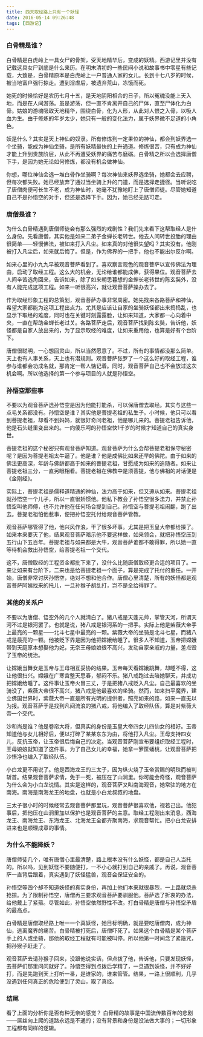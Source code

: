 ```yaml
---
title: 西天取经路上只有一个妖怪
date: 2016-05-14 09:26:48
tags: [西游记]
---
```

### 白骨精是谁？

白骨精是白虎岭上一具女尸的骨架，受天地精华后，变成的妖精。西游记里并没有记载这具女尸到底是什么来历。在明末清初的一些民间小说和故事书中零星有些记载，大致是，白骨精原本是白虎岭上一户普通人家的女儿。长到十七八岁的时候，被当地富户强行掠走。遭到淫虐后，被遗弃荒山，冻饿而死。

她死的时候恰好是农历七月十五，是天地阴阳相合的日子，所以冤魂没能上天入地，而是在人间游荡。虽是游荡，但一直不肯离开自己的尸体，直至尸体化为白骨。姑娘的游魂吸取天地精华，围绕白骨，化为人形，从此对人恨之入骨，以吸人血为生。由于修炼的年岁太少，她只有一般的变化法力，属于妖界微不足道的小角色。

妖是什么？其实是天上神仙的奴隶。所有修炼到一定果位的神仙，都会到妖界选一个坐骑，能成为神仙坐骑，是所有妖精最快的上升通道。修炼很苦，只有成为神仙才能上升到贵族阶层，从此不再遭受妖界的痛苦与磨砺。白骨精之所以会选择唐僧下手，是因为她无论如何修炼，都没有机会做神仙。

你想，哪位神仙会选一堆白骨作坐骑啊？每次神仙来妖界选坐骑，她都会去应聘，但每次都失败。她已经放弃了通过当坐骑上升的门道，而是选择走捷径。当听说吃了唐僧肉便可长生不老，成为神仙时，她毫不犹豫地盯上了唐僧师徒。尽管她知道自己不是孙悟空的对手，但还是选择下手。因为，她已经无路可走。

### 唐僧是谁？

为什么白骨精遇到唐僧师徒会有那么强烈的戏剧性？我们先来看下这帮取经人是什么身份。先看唐僧，其实他是如来二弟子金蝉长老转世。他去人间转世投胎的理由很简单——轻慢佛法，被如来打入凡尘。如来真的对他很失望吗？其实没有。他刚被打入凡尘后，如来就后悔了。但是，作为佛界的一把手，他也不能出尔反尔啊。

如来心里的小九九早被观音菩萨看到了。喜欢察言观色的观音菩萨以宣传佛法为理由，启动了取经工程。这么大的机会，无论给谁都能成佛，获得果位。观音菩萨去人间辛苦选角回来，告诉如来，除了如来朝思暮想的金蝉长老转世的陈玄奘外，没有人能完成这项工程。如来一听很高兴，就让观音菩萨操办去了。

作为取经形象工程的总策划，观音菩萨办事非常周密。她先找来各路菩萨和神仙，希望大家都能为这项工程出点力。尤其是应该让自家的坐骑妖怪都出来捣捣乱，也显示下取经的难度，同时也在关键时刻露露脸，让如来知道，大家都一心向着中央，一直在帮助金蝉长老过关。各路菩萨走后，观音菩萨找到陈玄奘，告诉他，妖怪都是自家人放出来的，为了显示取经的难度，让如来重用他，也算是好有个台阶下。

唐僧很聪明，一心想回灵山，所以当然愿意了。不过，所有的事情都没那么简单。天上也有人事关系，天上也有潜规则。观音菩萨张罗了一个这么好的取经工程，谁参与谁都会功成名就，那肯定一帮人惦记着。同时，观音菩萨自己也不会放过这次机会啊。所以他选择的第一个参与项目的人就是孙悟空。
   
### 孙悟空那些事
                
不要以为观音菩萨选孙悟空是因为他能打能杀，可以保唐僧去取经。其实与这些一点毛关系都没有。孙悟空是谁？其实他是菩提老祖的私生子。小时候，他只可以看到菩提老祖，却看不到妈妈，就很好奇问老祖，他是哪儿来的。菩提老祖告诉他，他是石头缝里变出来的。一向傻乐呵的孙悟空快1千岁的时候才知道自己的真实身世。

菩提老祖的这个秘密只有观音菩萨知道。观音菩萨为什么会帮菩提老祖保守秘密呢？是因为菩提老祖太牛逼了。他是谁？他是成佛比如来还早的佛陀。由于如来的佛法更高深，年龄与佛龄都高于如来的菩提老祖，甘愿成为如来的追随者。如来让菩提老祖三分，一直另眼相看。菩提老祖在佛教中是须菩提，他与佛祖的对话便是《金刚经》。

实际上，菩提老祖是儒释道精通的神仙，法力高于如来，但又遵从如来。菩提老祖就孙悟空一个儿子，所以一直很娇惯他。他私下教会了孙悟空很多法力，并禁止孙悟空叫他师傅，也不允许他在任何场合提到自己。孙悟空与菩提老祖闹翻，跑了出去。菩提老祖怕他惹事，便把孙悟空托付给观音菩萨管教。

观音菩萨哪管得了他，他兴风作浪，干了很多坏事。尤其是把玉皇大帝都给揍了。如来本来要灭了他，结果观音菩萨暗示他不要这样做，如来领会，就把孙悟空压到五行山下五百年。菩提老祖与如来都是大牛，观音菩萨谁都不敢得罪，所以她一直等待机会救出孙悟空，给菩提老祖一个交代。

这不，唐僧取经的工程资金都批下来了，没什么比随唐僧取经更合适的项目了。一来让如来有台阶下，二来也是给菩提老祖一个面子，算是完成了托付的重任。一开始，唐僧非常讨厌孙悟空，绝对不想和他合作。唐僧心里清楚，所有的妖怪都是观音菩萨阿姨找来的托儿，一旦孙猴子胡乱打，岂不是全给得罪了。
                
### 其他的关系户   

不要以为唐僧、悟空外的几个人就清白了。猪八戒是天蓬元帅，掌管天河，所谓天河不过是银河罢了。也就是说，猪八戒是银河系的一把手。实际上他是紫薇大帝手上最亮的一颗星——北斗七星中最亮的一颗。紫薇大帝的坐骑是北斗七星，而猪八戒是最亮的一颗。他被贬下界是因为他把嫦娥给睡了。很多人不知道，玉帝把嫦娥带到天庭原本想娶他为妃，无奈王母娘娘很不高兴，发动自家亲戚的力量，差点毁了玉帝的统治。

让嫦娥当舞女是玉帝与王母相互妥协的结果。玉帝每天看嫦娥跳舞，却睡不得，这让他很扫兴。嫦娥在广寒宫整天思春，郁闷不乐。猪八戒跑过去陪她聊天，并成功把嫦娥给睡了。这件事让玉帝火冒三丈，于是把猪八戒贬入凡尘。自己最喜欢的坐骑没了，紫薇大帝很不高兴，猪八戒是他最喜欢的坐骑。然而，如来扫平魔界，建立佛国世界时，紫薇大帝一直是所有光明的提供者，照亮如来的路，如来一直无以为报。观音菩萨于是找到凡间流浪的猪八戒，将他编入了取经队伍，算是对紫薇大帝一个交代。

沙和尚是谁？他是卷帘大将，但真实的身份是玉皇大帝四女儿四仙女的相好。玉帝知道他与女儿相好后，便以打碎了某某东东为由，将他打入凡尘。王母支持四女儿，反抗玉帝，让玉帝很后悔自己的决定。当观音菩萨刚宣布要组织取经工程时，王母娘娘就知道了这件事。为了自己女儿的幸福，她拿一箩筐蟠桃，让观音菩萨把沙悟净也编入了取经队伍。

小白龙更不用说了。他是西海龙王的三太子，因为纵火烧了玉帝赏赐的明珠而被判斩首。结果观音菩萨求情，免于一死，被压在了山涧里。你可能会奇怪，观音菩萨为什么会为小白龙说情。其实是这样的，观音菩萨又叫南海观音，她常驻的地方在南海。南海是南海龙王的地盘，也就是小白龙叔叔的地盘。

三太子很小时的时候经常去观音菩萨那里玩，观音菩萨很喜欢他，视若己出。他犯事后，把他压在山涧里加以保护也是观音菩萨的主意。取经工程刚出来消息，西海龙王、南海龙王、东海龙王、北海龙王全都齐聚南海，求观音帮忙。把小白龙安排进来也是顺理成章的事情。
             
### 为什么不能降妖？             

唐僧师徒几个，唯有唐僧心里最清楚，路上根本没有什么妖怪，都是自己人当托的。所以吗，见到妖怪不要随便打，一不小心就打到自己的亲戚了。再说，观音菩萨一直背后跟着，真实遇到了妖怪猛兽，观音会保证安全的。

孙悟空等四个却不知道妖怪的真实身份，再加上他们本来就很暴烈，一上路就烧杀抢掠。为了限制孙悟空，唐僧再三要求观音菩萨要驯服他。菩萨选了折衷的办法，给他戴上了紧箍。尽管如此，孙悟空依然野性不改。打白骨精是唐僧与孙悟空矛盾的最高点。

白骨精是唐僧取经路上唯一一个真妖怪，她目标明确，就是要吃唐僧肉，成为神仙，逃离魔界的痛苦。白骨精被打死后，唐僧吓死了。如果这个白骨精是某个菩萨手上的人或坐骑，那他的取经工程就有可能被叫停。所以他第一时间念了紧箍咒，把孙猴子赶走了。

观音菩萨去请孙猴子回来，没跟他说实话，但点拨了他，告诉他，只要发现妖怪，去菩萨们那里问问就好了。孙悟空得到点拨后学精了，一旦遇到妖怪，并不好好打，而是先跑到天上打听一番，是谁家的，谁来管管。结果，一路上很顺利，几乎没遇到任何真正的危险便到了灵山，取了真经。

### 结尾

看了上面的分析你是否有种无奈的感觉？
白骨精的故事是中国流传数百年的悲剧——屌丝向上爬的道路永远是不通的；没有背景和身份是没法做大事的；一切形象工程都有同样的逻辑。